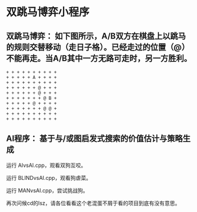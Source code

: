 # 双跳马博弈小程序

## 双跳马博弈： 如下图所示，A/B双方在棋盘上以跳马的规则交替移动（走日子格）。已经走过的位置（@）不能再走。当A/B其中一方无路可走时，另一方胜利。

```
+ + + + + + + + + +
+ + + + + A + + + +
+ + + + + + + + + +
+ + + + + + @ + + +
+ + + + + + @ + + +
+ + + + + + + @ B +
+ + + + + @ + + + +
+ + + + + + + @ @ +
+ + + + + + + + + +
+ + + + + + + + + +
```

## AI程序： 基于与/或图启发式搜索的价值估计与策略生成

运行 AIvsAI.cpp，观看双狗互咬。

运行 BLINDvsAI.cpp，观看狗虐菜。

运行 MANvsAI.cpp，尝试挑战狗。

再次问候cd的lsz，请各位看看这个老混蛋不屑于看的项目到底有没有意思。
